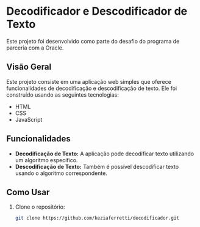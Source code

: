 # Decodificador e Descodificador de Texto

Este projeto foi desenvolvido como parte do desafio do programa de parceria com a Oracle.

## Visão Geral

Este projeto consiste em uma aplicação web simples que oferece funcionalidades de decodificação e descodificação de texto. Ele foi construído usando as seguintes tecnologias:

- HTML
- CSS
- JavaScript

## Funcionalidades

- **Decodificação de Texto:** A aplicação pode decodificar texto utilizando um algoritmo específico.
- **Descodificação de Texto:** Também é possível descodificar texto usando o algoritmo correspondente.

## Como Usar

1. Clone o repositório:

   ```bash
   git clone https://github.com/keziaferretti/decodificador.git
